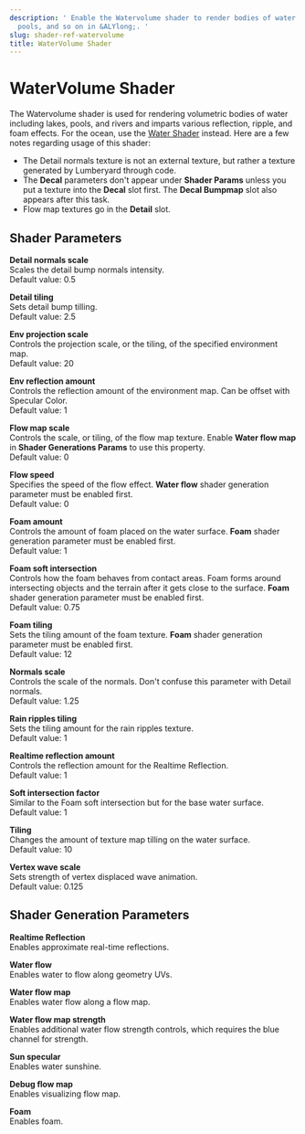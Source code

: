 ```yaml
---
description: ' Enable the Watervolume shader to render bodies of water such as lakes,
  pools, and so on in &ALYlong;. '
slug: shader-ref-watervolume
title: WaterVolume Shader
---
```

# WaterVolume Shader<a name="shader-ref-watervolume"></a>

The Watervolume shader is used for rendering volumetric bodies of water including lakes, pools, and rivers and imparts various reflection, ripple, and foam effects\. For the ocean, use the [Water Shader](shader-ref-water.md) instead\. Here are a few notes regarding usage of this shader:
+ The Detail normals texture is not an external texture, but rather a texture generated by Lumberyard through code\.
+ The **Decal** parameters don't appear under **Shader Params** unless you put a texture into the **Decal** slot first\. The **Decal Bumpmap** slot also appears after this task\.
+ Flow map textures go in the **Detail** slot\.

## Shader Parameters<a name="shader-ref-watervolume-shader-parameters"></a>

**Detail normals scale**  
Scales the detail bump normals intensity\.  
Default value: 0\.5

**Detail tiling**  
Sets detail bump tilling\.  
Default value: 2\.5

**Env projection scale**  
Controls the projection scale, or the tiling, of the specified environment map\.  
Default value: 20

**Env reflection amount**  
Controls the reflection amount of the environment map\. Can be offset with Specular Color\.  
Default value: 1

**Flow map scale**  
Controls the scale, or tiling, of the flow map texture\. Enable **Water flow map** in **Shader Generations Params** to use this property\.  
Default value: 0

**Flow speed**  
Specifies the speed of the flow effect\. **Water flow** shader generation parameter must be enabled first\.  
Default value: 0

**Foam amount**  
Controls the amount of foam placed on the water surface\. **Foam** shader generation parameter must be enabled first\.  
Default value: 1

**Foam soft intersection**  
Controls how the foam behaves from contact areas\. Foam forms around intersecting objects and the terrain after it gets close to the surface\. **Foam** shader generation parameter must be enabled first\.   
Default value: 0\.75

**Foam tiling**  
Sets the tiling amount of the foam texture\. **Foam** shader generation parameter must be enabled first\.  
Default value: 12

**Normals scale**  
Controls the scale of the normals\. Don't confuse this parameter with Detail normals\.  
Default value: 1\.25

**Rain ripples tiling**  
Sets the tiling amount for the rain ripples texture\.  
Default value: 1

**Realtime reflection amount**  
Controls the reflection amount for the Realtime Reflection\.  
Default value: 1

**Soft intersection factor**  
Similar to the Foam soft intersection but for the base water surface\.  
Default value: 1

**Tiling**  
Changes the amount of texture map tilling on the water surface\.  
Default value: 10

**Vertex wave scale**  
Sets strength of vertex displaced wave animation\.  
Default value: 0\.125

## Shader Generation Parameters<a name="shader-ref-watervolume-shader-generation-parameters"></a>

**Realtime Reflection**  
Enables approximate real\-time reflections\.

**Water flow**  
Enables water to flow along geometry UVs\.

**Water flow map**  
Enables water flow along a flow map\.

**Water flow map strength**  
Enables additional water flow strength controls, which requires the blue channel for strength\.

**Sun specular**  
Enables water sunshine\.

**Debug flow map**  
Enables visualizing flow map\.

**Foam**  
Enables foam\.